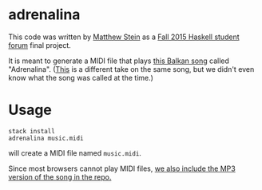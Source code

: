 # adrenalina

This code was written by [Matthew Stein](http://mstein.org/) as a [Fall 2015 Haskell student forum](http://cattheory.com/posts/2015-06-01-haskell-wesleyan.html) final project.

It is meant to generate a MIDI file that plays [this Balkan song](https://www.youtube.com/watch?v=OnakPaRndik) called "Adrenalina". ([This](https://www.youtube.com/watch?v=qkRjdB-MTZU) is a different take on the same song, but we didn't even know what the song was called at the time.)

# Usage

```
stack install
adrenalina music.midi
```
will create a MIDI file named `music.midi`.

Since most browsers cannot play MIDI files, [we also include the MP3 version of the song in the repo.](https://github.com/joom/adrenalina/raw/master/music.mp3)
